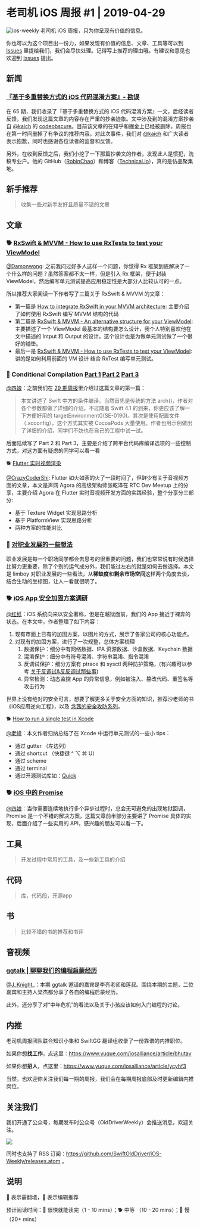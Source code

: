 # 老司机 iOS 周报 #1 | 2019-04-29

![ios-weekly](https://github.com/SwiftOldDriver/iOS-Weekly/blob/master/assets/ios-weekly.png?raw=true)
老司机 iOS 周报，只为你呈现有价值的信息。

你也可以为这个项目出一份力，如果发现有价值的信息、文章、工具等可以到 [Issues](https://github.com/SwiftOldDriver/iOS-Weekly/issues) 里提给我们，我们会尽快处理。记得写上推荐的理由哦。有建议和意见也欢迎到 [Issues](https://github.com/SwiftOldDriver/iOS-Weekly/issues) 提出。

## 新闻

### [『基于多重替换方式的 iOS 代码混淆方案』- 勘误](https://www.v2ex.com/t/557888#reply88)

在 65 期，我们收录了『基于多重替换方式的 iOS 代码混淆方案』一文，后经读者反馈，我们发现这篇文章的内容存在严重的抄袭迹象。文中涉及到的混淆方案抄袭自 [@kaich](https://github.com/kaich) 的 [codeobscure](https://github.com/kaich/codeobscure)。目前该文章的在知乎和掘金上已经被删除，周报也在第一时间删掉了有争议的推荐内容。对此次事件，我们对 [@kaich](https://github.com/kaich) 和广大读者表示抱歉，同时也感谢各位读者的监督和反馈。

另外，在收到反馈之后，我们小挖了一下那篇抄袭文的作者，发现此人是惯犯，洗稿专业户。他的 GitHub（[RobinChao](https://github.com/RobinChao)）和博客（[Technical.io](https://robinchao.github.io/)），真的是仿品聚集地。

## 新手推荐

> 收集一些对新手友好且质量不错的文章

## 文章

### 🐕 [RxSwift & MVVM - How to use RxTests to test your ViewModel](https://benoitpasquier.com/how-to-use-rxtests-to-test-mvvm/)

[@Damonwong](https://github.com/Damonvvong): 之前我问过好多人这样一个问题，你觉得 Rx 框架到底解决了一个什么样的问题？虽然答案都不太一样，但是引入 Rx 框架，便于封装 ViewModel，然后编写单元测试提高应用稳定性是大部分人比较认可的一点。

所以推荐大家阅读一下作者写了三篇关于 RxSwift & MVVM 的文章：

- 第一篇是 [How to integrate RxSwift in your MVVM architecture](https://benoitpasquier.com/integrate-rxswift-in-mvvm/): 主要介绍了如何使用 RxSwift 编写 MVVM 结构的代码
- 第二篇是 [RxSwift & MVVM - An alternative structure for your ViewModel](https://benoitpasquier.com/rxswift-mvvm-alternative-structure-for-viewmodel/): 主要描述了一个 ViewModel 最基本的结构要怎么设计，我个人特别喜欢他在文中描述的 Intput 和 Output 的设计。这个设计也是为做单元测试做了一个很好的铺垫。
- 最后一是 [RxSwift & MVVM - How to use RxTests to test your ViewModel](https://benoitpasquier.com/how-to-use-rxtests-to-test-mvvm/): 讲的是如何利用前面的 VM 设计 结合 RxTest 编写单元测试。

### 🐎 Conditional Compilation [Part 1](https://davedelong.com/blog/2018/07/25/conditional-compilation-in-swift-part-1/) [Part 2](https://davedelong.com/blog/2018/07/25/conditional-compilation-in-swift-part-2/) [Part 3](https://davedelong.com/blog/2019/04/09/conditional-compilation-part-3/)

[@四娘](kemchenj.github.io)：之前我们在 [29 期周报](https://github.com/SwiftOldDriver/iOS-Weekly/blob/59bfdf3859a67d5667319000e4ee70f8f9cd6f76/Reports/%2329-2018.07.30.md#-conditional-compilation-in-swift-part-1)里介绍过这篇文章的第一篇：

> 本文讲述了 Swift 中方的条件编译。当然首先是传统的方法 arch()，作者对各个参数都做了详细的介绍。不过随着 Swift 4.1 的到来，你更应该了解一下方便好用的 targetEnvironment()(SE-0190)。其次是使用配置文件（.xcconfig），这个方式其实被 CocoaPods 大量使用。作者也用示例做出了详细的介绍，同学们不妨也在自己的工程中试一试。

后面陆续写了 Part 2 和 Part 3，主要是介绍了跨平台代码库编译选项的一些控制方式，对这方面有疑虑的同学可以看一看

🐕 [Flutter 实时视频渲染](https://zhuanlan.zhihu.com/p/62821195)

[@CrazyCoderShi](https://github.com/CrazyCoderShi): Flutter 如火如荼的火了一段时间了，但鲜少有关于音视频方面的文章，本文是声网 Agora 的高级架构师张乾泽在 RTC Dev Meetup 上的分享，主要介绍 Agora 在 Flutter 实时音视频开发方面的实践经验，整个分享分三部分:

- 基于 Texture Widget 实现思路分析
- 基于 PlatformView 实现思路分析
- 两种方案的性能对比

### 🐎 [对职业发展的一些想法](https://limboy.me/essay/2019/04/15/career.html)

职业发展是每一个职场同学都会去思考的很重要的问题，我们也常常说有时候选择比努力更重要，除了个别的运气成分外，我们能过左右的就是如何去做选择。本文是 limboy 对职业发展的一些看法，从**稀缺度**和**剩余市场空间**这样两个角度去谈，结合生动的坐标图，让人一看就很明了。

### 🐕 [iOS App 安全加固方案调研](https://mp.weixin.qq.com/s?__biz=MzI2NzI4MTEwNA==&mid=2247485642&idx=1&sn=dce8e7581d94c8d8d2b79366f6223161&chksm=ea807f75ddf7f663daf6776b0f5a98aeea2e735e08c3a5268fd00f45b5a893d0e8dbac03b0f8&mpshare=1&scene=23&srcid=%23rd)

[@红纸](https://github.com/nianran)：iOS 系统向来以安全著称，但是在越狱面前，我们的 App 接近于裸奔的状态。在本文中，作者整理了如下内容：

1. 现有市面上已有的加固方案，以图片的方式，展示了各家公司的核心功能点。
2. 对现有的加固方案，进行了一次规整，总体方案梳理
    1. 数据保护：细分中有网络数据、IPA 资源数据、沙盒数据、Keychain 数据
    2. 混淆保护：细分中有符号混淆、字符串混淆、指令混淆
    3. 反调试保护：细分方案有 ptrace 和 sysctl 两种防护策略，(有兴趣可以参考 [关于反调试&反反调试那些事](http://bbs.iosre.com/t/topic/8179))
    4. 异常检测：动态监控 App 的异常信息，例如被注入、篡改代码、重签名等攻击行为

世界上没有绝对的安全可言，想要了解更多关于安全方面的知识，推荐沙老师的书《iOS应用逆向工程》，以及 [念茜的安全攻防系列](https://blog.csdn.net/yiyaaixuexi)。

🐕 [How to run a single test in Xcode](http://www.mokacoding.com/blog/running-one-test-in-xcode/)

[@老峰](https://github.com/GesanTung)：本文作者归纳总结了在 Xcode 中运行单元测试的一些小 tips：

- 通过 gutter （左边列）
- 通过 shortcut （快捷键 ^ ⌥ ⌘ U）
- 通过 scheme
- 通过 terminal
- 通过开源测试库如：[Quick](https://github.com/Quick/Quick)

### 🐕 [iOS 中的 Promise](https://juejin.im/post/5cb6d1215188253fdd641c15)

[@四娘](kemchenj.github.io)：当你需要连续地执行多个异步过程时，总会无可避免的出现地狱回调，Promise 是一个不错的解决方案，这篇文章前半部分主要讲了 Promise 具体的实现，后面介绍了一些实用的 API，感兴趣的朋友可以看一下。

## 工具

> 开发过程中常用的工具，及一些新工具的介绍

## 代码

> 库，代码段，开源app

## 书

> 比较不错的书的推荐和书评

## 音视频

### [ggtalk | 聊聊我们的编程启蒙经历](https://talk.swift.gg/27)

[@J_Knight_](https://github.com/knightsj)：本期 ggtalk 邀请的嘉宾是李亮老师和莲叔。围绕本期的主题，二位嘉宾和主持人梁杰都分享了各自的编程启蒙经历。

此外，还分享了对“中年危机”的看法以及关于小孩应该如何入门编程的讨论。

## 内推

老司机周报团队联合知识小集和 SwiftGG 翻译组收录了一份靠谱的内推职位。

如果你想**找工作**，点这里：https://www.yuque.com/iosalliance/article/bhutav

如果你想**招人**，点这里：https://www.yuque.com/iosalliance/article/ycyhf3

当然，也欢迎你关注我们每一期的周报，我们会在每期周报底部及时更新编辑内推岗位。

## 关注我们

我们开通了公众号，每期发布时公众号（OldDriverWeekly）会推送消息，欢迎关注。

![](https://github.com/SwiftOldDriver/iOS-Weekly/blob/master/assets/qrcode_for_wechat.jpg?raw=true)

同时也支持了 RSS 订阅：https://github.com/SwiftOldDriver/iOS-Weekly/releases.atom 。

## 说明

🚧 表示需翻墙，🌟 表示编辑推荐

预计阅读时间：🐎 很快就能读完（1 - 10 mins）；🐕 中等 （10 - 20 mins）；🐢 慢（20+ mins）


